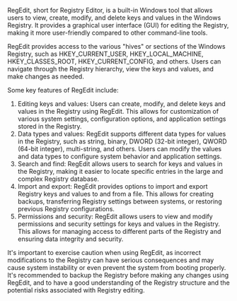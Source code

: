 RegEdit, short for Registry Editor, is a built-in Windows tool that allows users to view, create, modify, and delete keys and values in the Windows Registry. It provides a graphical user interface (GUI) for editing the Registry, making it more user-friendly compared to other command-line tools.

RegEdit provides access to the various "hives" or sections of the Windows Registry, such as HKEY_CURRENT_USER, HKEY_LOCAL_MACHINE, HKEY_CLASSES_ROOT, HKEY_CURRENT_CONFIG, and others. Users can navigate through the Registry hierarchy, view the keys and values, and make changes as needed.

Some key features of RegEdit include:

1. Editing keys and values: Users can create, modify, and delete keys and values in the Registry using RegEdit. This allows for customization of various system settings, configuration options, and application settings stored in the Registry.
2. Data types and values: RegEdit supports different data types for values in the Registry, such as string, binary, DWORD (32-bit integer), QWORD (64-bit integer), multi-string, and others. Users can modify the values and data types to configure system behavior and application settings.
3. Search and find: RegEdit allows users to search for keys and values in the Registry, making it easier to locate specific entries in the large and complex Registry database.
4. Import and export: RegEdit provides options to import and export Registry keys and values to and from a file. This allows for creating backups, transferring Registry settings between systems, or restoring previous Registry configurations.
5. Permissions and security: RegEdit allows users to view and modify permissions and security settings for keys and values in the Registry. This allows for managing access to different parts of the Registry and ensuring data integrity and security.

It's important to exercise caution when using RegEdit, as incorrect modifications to the Registry can have serious consequences and may cause system instability or even prevent the system from booting properly. It's recommended to backup the Registry before making any changes using RegEdit, and to have a good understanding of the Registry structure and the potential risks associated with Registry editing.